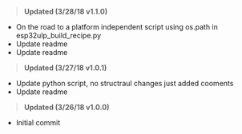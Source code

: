 ><b>Updated (3/28/18 v1.1.0)</b><br>
* On the road to a platform independent script using os.path in esp32ulp_build_recipe.py<br>
* Update readme<br>
* Update readme<br>

><b>Updated (3/27/18 v1.0.1)</b><br>
* Update python script, no structraul changes just added cooments<br>
* Update readme<br>

><b>Updated (3/26/18 v1.0.0)</b><br>
* Initial commit<br>

